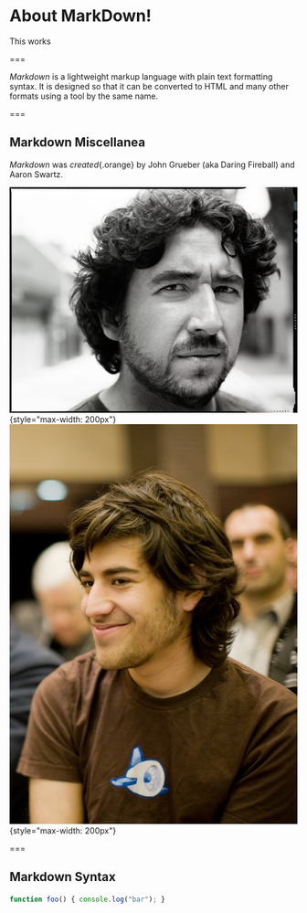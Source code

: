 # About MarkDown!

This works

===

*Markdown* is a lightweight markup language with plain text formatting syntax. It is designed so that it can be converted to HTML and many other formats using a tool by the same name.

===

## Markdown Miscellanea

*Markdown* was *created*{.orange} by John Grueber (aka Daring Fireball) and Aaron Swartz.

![John Grueber](about-markdown/John_Grueber.jpg){style="max-width: 200px"}
![Aaron Swartz](about-markdown/Aaron_Swartz.jpg){style="max-width: 200px"}

===

## Markdown Syntax

```javascript
function foo() { console.log("bar"); }
```